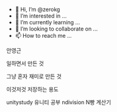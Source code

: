 - 👋 Hi, I’m @zerokg
- 👀 I’m interested in ...
- 🌱 I’m currently learning ...
- 💞️ I’m looking to collaborate on ...
- 📫 How to reach me ...

<!---
zerokg/zerokg is a ✨ special ✨ repository because its `README.md` (this file) appears on your GitHub profile.
You can click the Preview link to take a look at your changes.
--->

안영근

일하면서 만든 것

그냥 혼자 재미로 만든 것


이것저것 저장하는 용도

unitystudy 유니티 공부
ndivision N빵 계산기
